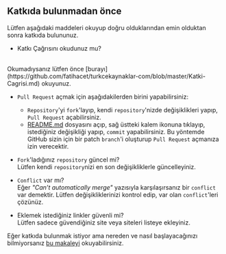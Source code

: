## Katkıda bulunmadan önce

Lütfen aşağıdaki maddeleri okuyup doğru olduklarından emin olduktan sonra katkıda bulununuz.

- Katkı Çağrısını okudunuz mu?
<br>
Okumadıysanız lütfen önce [burayı](https://github.com/fatihacet/turkcekaynaklar-com/blob/master/Katki-Cagrisi.md) okuyunuz.

- `Pull Request` açmak için aşağıdakilerden birini yapabilirsiniz:
	- `Repository`'yi `fork`'layıp, kendi `repository`'nizde değişiklikleri yapıp, `Pull Request` açabilirsiniz.
	- [README.md](https://github.com/fatihacet/turkcekaynaklar-com/blob/master/README.md) dosyasını açıp, sağ üstteki kalem ikonuna tıklayıp, istediğiniz değişikliği yapıp, `commit` yapabilirsiniz. Bu yöntemde GitHub sizin için bir patch `branch`'i oluşturup `Pull Request` açmanıza izin verecektir.

- `Fork`'ladığınız `repository` güncel mi?
	<br>
	Lütfen kendi `repository`nizi en son değişikliklerle güncelleyiniz.

- `Conflict` var mı?
	<br>
	Eğer *"Can’t automatically merge"* yazısıyla karşılaşırsanız bir `conflict` var demektir. Lütfen değişikliklerinizi kontrol edip, var olan `conflict`'leri çözünüz.

- Eklemek istediğiniz linkler güvenli mi?
	<br>
	Lütfen sadece güvendiğiniz site veya siteleri listeye ekleyiniz.

Eğer katkıda bulunmak istiyor ama nereden ve nasıl başlayacağınızı bilmiyorsanız [bu makaleyi](https://medium.com/@cengizhanc/github-ile-a%C3%A7%C4%B1k-kaynak-projelere-katk%C4%B1da-bulunmak-8a0d79090546) okuyabilirsiniz.
